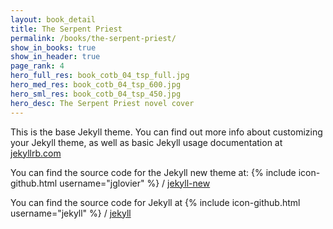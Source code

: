 ```yaml
---
layout: book_detail
title: The Serpent Priest
permalink: /books/the-serpent-priest/
show_in_books: true
show_in_header: true
page_rank: 4
hero_full_res: book_cotb_04_tsp_full.jpg
hero_med_res: book_cotb_04_tsp_600.jpg
hero_sml_res: book_cotb_04_tsp_450.jpg
hero_desc: The Serpent Priest novel cover
---
```


This is the base Jekyll theme. You can find out more info about customizing your Jekyll theme, as well as basic Jekyll usage documentation at [jekyllrb.com](http://jekyllrb.com/)

You can find the source code for the Jekyll new theme at:
{% include icon-github.html username="jglovier" %} /
[jekyll-new](https://github.com/jglovier/jekyll-new)

You can find the source code for Jekyll at
{% include icon-github.html username="jekyll" %} /
[jekyll](https://github.com/jekyll/jekyll)
